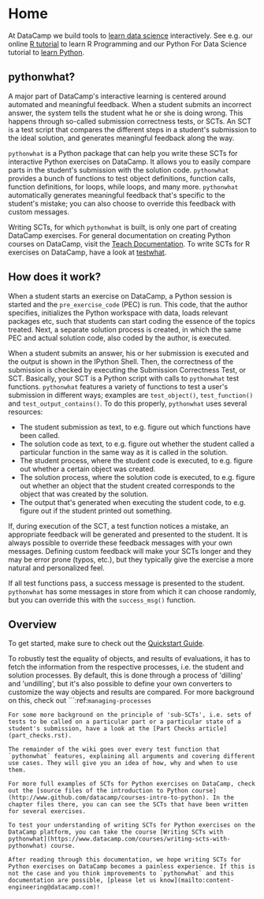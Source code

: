 Home
====

At DataCamp we build tools to [learn data science](https://www.datacamp.com) interactively. See e.g. our online [R tutorial](https://www.datacamp.com/courses/free-introduction-to-r) to learn R Programming and our Python For Data Science tutorial to [learn Python](https://www.datacamp.com/courses/intro-to-python-for-data-science).

pythonwhat?
-----------

A major part of DataCamp's interactive learning is centered around automated and meaningful feedback. When a student submits an incorrect answer, the system tells the student what he or she is doing wrong. This happens through so-called submission correctness tests, or SCTs. An SCT is a test script that compares the different steps in a student's submission to the ideal solution, and generates meaningful feedback along the way.

`pythonwhat` is a Python package that can help you write these SCTs for interactive Python exercises on DataCamp. It allows you to easily compare parts in the student's submission with the solution code. `pythonwhat` provides a bunch of functions to test object definitions, function calls, function definitions, for loops, while loops, and many more. `pythonwhat` automatically generates meaningful feedback that's specific to the student's mistake; you can also choose to override this feedback with custom messages.

Writing SCTs, for which `pythonwhat` is built, is only one part of creating DataCamp exercises. For general documentation on creating Python courses on DataCamp, visit the [Teach Documentation](https://www.datacamp.com/teach/documentation). To write SCTs for R exercises on DataCamp, have a look at [testwhat](https://github.com/datacamp/testwhat).

How does it work?
-----------------

When a student starts an exercise on DataCamp, a Python session is started and the `pre_exercise_code` (PEC) is run. This code, that the author specifies, initializes the Python workspace with data, loads relevant packages etc, such that students can start coding the essence of the topics treated. Next, a separate solution process is created, in which the same PEC and actual solution code, also coded by the author, is executed.

When a student submits an answer, his or her submission is executed and the output is shown in the IPython Shell. Then, the correctness of the submission is checked by executing the Submission Correctness Test, or SCT. Basically, your SCT is a Python script with calls to `pythonwhat` test functions. `pythonwhat` features a variety of functions to test a user's submission in different ways; examples are `test_object()`, `test_function()` and `test_output_contains()`. To do this properly, `pythonwhat` uses several resources:

- The student submission as text, to e.g. figure out which functions have been called.
- The solution code as text, to e.g. figure out whether the student called a particular function in the same way as it is called in the solution.
- The student process, where the student code is executed, to e.g. figure out whether a certain object was created.
- The solution process, where the solution code is executed, to e.g. figure out whether an object that the student created corresponds to the object that was created by the solution.
- The output that's generated when executing the student code, to e.g. figure out if the student printed out something.

If, during execution of the SCT, a test function notices a mistake, an appropriate feedback will be generated and presented to the student. It is always possible to override these feedback messages with your own messages. Defining custom feedback will make your SCTs longer and they may be error prone (typos, etc.), but they typically give the exercise a more natural and personalized feel.

If all test functions pass, a success message is presented to the student. `pythonwhat` has some messages in store from which it can choose randomly, but you can override this with the `success_msg()` function.

Overview
--------

To get started, make sure to check out the [Quickstart Guide](quickstart_guide.md).

To robustly test the equality of objects, and results of evaluations, it has to fetch the information from the respective processes, i.e. the student and solution processes. By default, this is done through a process of 'dilling' and 'undilling', but it's also possible to define your own converters to customize the way objects and results are compared. For more background on this, check out 
```:ref:`managing-processes`
```
For some more background on the principle of 'sub-SCTs', i.e. sets of tests to be called on a particular part or a particular state of a student's submission, have a look at the [Part Checks article](part_checks.rst).

The remainder of the wiki goes over every test function that `pythonwhat` features, explaining all arguments and covering different use cases. They will give you an idea of how, why and when to use them.

For more full examples of SCTs for Python exercises on DataCamp, check out the [source files of the introduction to Python course](http://www.github.com/datacamp/courses-intro-to-python). In the chapter files there, you can can see the SCTs that have been written for several exercises.

To test your understanding of writing SCTs for Python exercises on the DataCamp platform, you can take the course [Writing SCTs with pythonwhat](https://www.datacamp.com/courses/writing-scts-with-pythonwhat) course.

After reading through this documentation, we hope writing SCTs for Python exercises on DataCamp becomes a painless experience. If this is not the case and you think improvements to `pythonwhat` and this documentation are possible, [please let us know](mailto:content-engineering@datacamp.com)!
